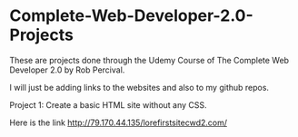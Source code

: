 # Complete-Web-Developer-2.0-Projects
These are projects done through the Udemy Course of The Complete Web Developer 2.0 by Rob Percival. 

I will just be adding links to the websites and also to my github repos. 

Project 1: Create a basic HTML site without any CSS. 

Here is the link http://79.170.44.135/lorefirstsitecwd2.com/


